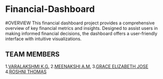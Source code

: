 # Financial-Dashboard
#OVERVIEW
This financial dashboard project provides a comprehensive overview of key financial metrics and insights. Designed to assist users in making informed financial decisions, the dashboard offers a user-friendly interface with intuitive visualizations.


## TEAM MEMBERS
1.[VARALAKSHMI K.G.]()
2.[MEENAKSHI  A.M.]()
3.[GRACE ELIZABETH JOSE](https://github.com/Grace1903)
4.[ROSHNI THOMAS]()

